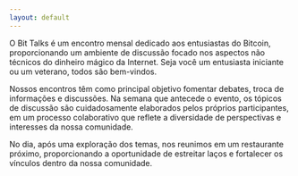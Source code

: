 ```yaml
---
layout: default
---
```


O Bit Talks é um encontro mensal dedicado aos entusiastas do Bitcoin, proporcionando um ambiente de discussão focado nos aspectos não técnicos do dinheiro mágico da Internet.
Seja você um entusiasta iniciante ou um veterano, todos são bem-vindos.

Nossos encontros têm como principal objetivo fomentar debates, troca de informações e discussões.
Na semana que antecede o evento, os tópicos de discussão são cuidadosamente elaborados pelos próprios participantes, em um processo colaborativo que reflete a diversidade de perspectivas e interesses da nossa comunidade.

No dia, após uma exploração dos temas, nos reunimos em um restaurante próximo, proporcionando a oportunidade de estreitar laços e fortalecer os vínculos dentro da nossa comunidade.
